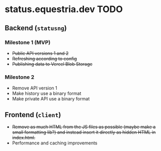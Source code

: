 # status.equestria.dev TODO

## Backend (`statusng`)

### Milestone 1 (MVP)
* <del>Public API versions 1 and 2</del>
* <del>Refreshing according to config</del>
* <del>Publishing data to Vercel Blob Storage</del>

### Milestone 2
* Remove API version 1
* Make history use a binary format
* Make private API use a binary format

## Frontend (`client`)
* <del>Remove as much HTML from the JS files as possible (maybe make a small formatting lib?) and instead insert it directly as hidden HTML in index.html.</del>
* Performance and caching improvements
